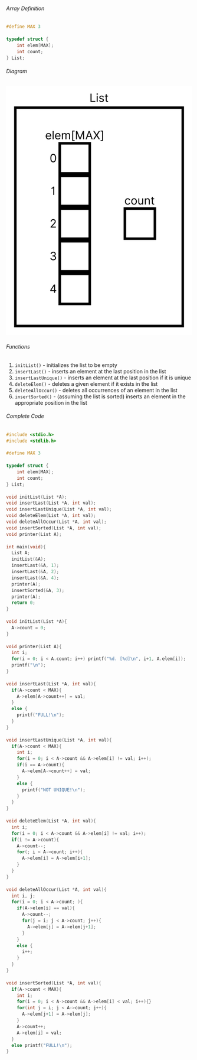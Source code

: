 ###### Array Definition
```c
#define MAX 3

typedef struct {
	int elem[MAX];
	int count;
} List;
```

###### Diagram
![Array Imp 1|300](CIS%202101%20-%20Data%20Structures%20and%20Algorithms/Attachments/ArrImp1.png)

###### Functions
1. `initList()` - initializes the list to be empty
2. `insertLast()` - inserts an element at the last position in the list
3. `insertLastUnique()` - inserts an element at the last position if it is unique
4. `deleteElem()` - deletes a given element if it exists in the list
5. `deleteAllOccur()` - deletes all occurrences of an element in the list
6. `insertSorted()` - (assuming the list is sorted) inserts an element in the appropriate position in the list

###### Complete Code
```c
#include <stdio.h>
#include <stdlib.h>

#define MAX 3

typedef struct {
	int elem[MAX];
	int count;
} List;

void initList(List *A);
void insertLast(List *A, int val);
void insertLastUnique(List *A, int val);
void deleteElem(List *A, int val);
void deleteAllOccur(List *A, int val);
void insertSorted(List *A, int val);
void printer(List A);

int main(void){
  List A;
  initList(&A);
  insertLast(&A, 1);
  insertLast(&A, 2);
  insertLast(&A, 4);
  printer(A);
  insertSorted(&A, 3);
  printer(A);
  return 0;
}

void initList(List *A){
  A->count = 0;
}

void printer(List A){
  int i;
  for(i = 0; i < A.count; i++) printf("%d. [%d]\n", i+1, A.elem[i]);
  printf("\n");
}

void insertLast(List *A, int val){
  if(A->count < MAX){
    A->elem[A->count++] = val;
  }
  else {
    printf("FULL!\n");
  }
}

void insertLastUnique(List *A, int val){
  if(A->count < MAX){
    int i;
    for(i = 0; i < A->count && A->elem[i] != val; i++);
    if(i == A->count){
      A->elem[A->count++] = val;
    }
    else {
      printf("NOT UNIQUE!\n");
    }
  }
}

void deleteElem(List *A, int val){
  int i;
  for(i = 0; i < A->count && A->elem[i] != val; i++);
  if(i != A->count){
    A->count--;
    for(; i < A->count; i++){
      A->elem[i] = A->elem[i+1]; 
    }
  }
}

void deleteAllOccur(List *A, int val){
  int i, j;
  for(i = 0; i < A->count; ){
    if(A->elem[i] == val){
      A->count--;
      for(j = i; j < A->count; j++){
        A->elem[j] = A->elem[j+1];
      }
    }
    else {
      i++;
    }
  }
}

void insertSorted(List *A, int val){
  if(A->count < MAX){
    int i;
    for(i = 0; i < A->count && A->elem[i] < val; i++){}
    for(int j = i; j < A->count; j++){
      A->elem[j+1] = A->elem[j];
    }
    A->count++;
    A->elem[i] = val;
  }
  else printf("FULL!\n");
}
```
